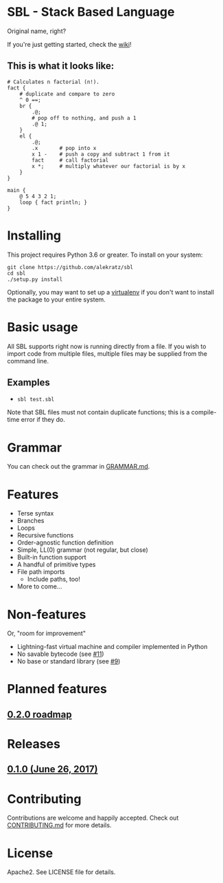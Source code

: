 # SBL - Stack Based Language
Original name, right?

If you're just getting started, check the [wiki](https://github.com/alekratz/sbl/wiki)!

## This is what it looks like:
```
# Calculates n factorial (n!).
fact {
    # duplicate and compare to zero
    ^ 0 ==;
    br {
        .@;
        # pop off to nothing, and push a 1
        .@ 1;
    }
    el {
        .@;
        .x       # pop into x
        x 1 -    # push a copy and subtract 1 from it
        fact     # call factorial
        x *;     # multiply whatever our factorial is by x
    }
}

main {
    @ 5 4 3 2 1;
    loop { fact println; }
}
```

# Installing
This project requires Python 3.6 or greater. To install on your system:

```commandline
git clone https://github.com/alekratz/sbl
cd sbl
./setup.py install
```

Optionally, you may want to set up a [virtualenv](http://python-guide-pt-br.readthedocs.io/en/latest/dev/virtualenvs/)
if you don't want to install the package to your entire system.

# Basic usage
All SBL supports right now is running directly from a file. If you wish to import code from multiple
files, multiple files may be supplied from the command line.

## Examples
* `sbl test.sbl`

Note that SBL files must not contain duplicate functions; this is a compile-time error if they do.

# Grammar
You can check out the grammar in [GRAMMAR.md](GRAMMAR.md).

# Features
* Terse syntax
* Branches
* Loops
* Recursive functions
* Order-agnostic function definition
* Simple, LL(0) grammar (not regular, but close)
* Built-in function support
* A handful of primitive types
* File path imports
    * Include paths, too!
* More to come...

# Non-features
Or, "room for improvement"

* Lightning-fast virtual machine and compiler implemented in Python
* No savable bytecode (see [#11](../../issues/11))
* No base or standard library (see [#9](/issues/9))

# Planned features
## [0.2.0 roadmap](https://github.com/alekratz/sbl/milestone/1)

# Releases
## [0.1.0 (June 26, 2017)](https://github.com/alekratz/sbl/releases/tag/v0.1.0)

# Contributing
Contributions are welcome and happily accepted. Check out [CONTRIBUTING.md](CONTRIBUTING.md) for more details.

# License
Apache2. See LICENSE file for details.
